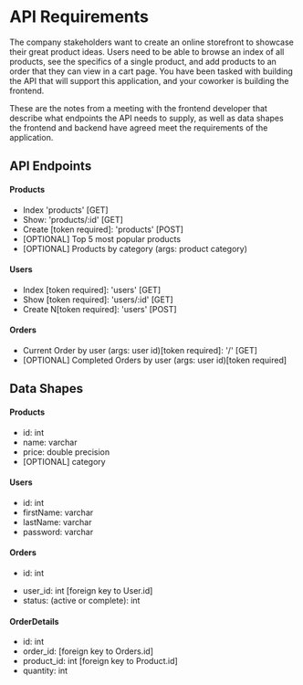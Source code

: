 # API Requirements
The company stakeholders want to create an online storefront to showcase their great product ideas. Users need to be able to browse an index of all products, see the specifics of a single product, and add products to an order that they can view in a cart page. You have been tasked with building the API that will support this application, and your coworker is building the frontend.

These are the notes from a meeting with the frontend developer that describe what endpoints the API needs to supply, as well as data shapes the frontend and backend have agreed meet the requirements of the application. 

## API Endpoints
#### Products
- Index 'products' [GET] 
- Show: 'products/:id' [GET] 
- Create [token required]: 'products' [POST] 
- [OPTIONAL] Top 5 most popular products 
- [OPTIONAL] Products by category (args: product category)

#### Users
- Index [token required]: 'users' [GET] 
- Show [token required]: 'users/:id' [GET] 
- Create N[token required]: 'users' [POST] 

#### Orders
- Current Order by user (args: user id)[token required]: '/' [GET]
- [OPTIONAL] Completed Orders by user (args: user id)[token required]

## Data Shapes
#### Products
- id: int
- name: varchar
- price: double precision
- [OPTIONAL] category

#### Users
- id: int
- firstName: varchar
- lastName: varchar
- password: varchar

#### Orders
- id: int
<!-- - id of each product in the order: int [foreign key to Product.id] -->
<!-- - quantity of each product in the order: int -->
- user_id: int [foreign key to User.id]
- status: (active or complete): int

#### OrderDetails
- id: int
- order_id: [foreign key to Orders.id]
- product_id: int [foreign key to Product.id]
- quantity: int